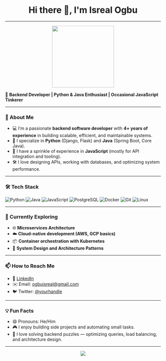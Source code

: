 <h1 align="center">Hi there 👋, I'm Isreal Ogbu</h1>

---

<p align="center">
  <img src="https://media.giphy.com/media/ZVik7pBtu9dNS/giphy.gif" width="200"/>
</p>

🎯 **Backend Developer | Python & Java Enthusiast | Occasional JavaScript Tinkerer**

---

### 🚀 About Me

- 💻 I’m a passionate **backend software developer** with **4+ years of experience** in building scalable, efficient, and maintainable systems.
- 🐍 I specialize in **Python** (Django, Flask) and **Java** (Spring Boot, Core Java).
- 🧠 I have a sprinkle of experience in **JavaScript** (mostly for API integration and tooling).
- 🛠️ I love designing APIs, working with databases, and optimizing system performance.

---

### 🛠️ Tech Stack

![Python](https://img.shields.io/badge/-Python-3776AB?style=flat-square&logo=python&logoColor=white)
![Java](https://img.shields.io/badge/-Java-007396?style=flat-square&logo=java&logoColor=white)
![JavaScript](https://img.shields.io/badge/-JavaScript-F7DF1E?style=flat-square&logo=javascript&logoColor=black)
![PostgreSQL](https://img.shields.io/badge/-PostgreSQL-336791?style=flat-square&logo=postgresql&logoColor=white)
![Docker](https://img.shields.io/badge/-Docker-2496ED?style=flat-square&logo=docker&logoColor=white)
![Git](https://img.shields.io/badge/-Git-F05032?style=flat-square&logo=git&logoColor=white)
![Linux](https://img.shields.io/badge/-Linux-FCC624?style=flat-square&logo=linux&logoColor=black)

---

### 🌱 Currently Exploring

- 🌐 **Microservices Architecture**
- ☁️ **Cloud-native development (AWS, GCP basics)**
- 📦 **Container orchestration with Kubernetes**
- 🧩 **System Design and Architecture Patterns**

---

### 📫 How to Reach Me

- 🔗 [LinkedIn](https://www.linkedin.com/in/isreal-ogbu-software-engineer/)
- ✉️ Email: ogbuisreal@gmail.com
- 🐦 Twitter: [@yourhandle](https://twitter.com/eazy_doo)

---

### 💡 Fun Facts

- 😄 Pronouns: He/Him
- 🎮 I enjoy building side projects and automating small tasks.
- 🧩 I love solving backend puzzles — optimizing queries, load balancing, and architecture design.

---

<p align="center">
  <img src="https://github-readme-stats.vercel.app/api?username=Isreal-ogbu&show_icons=true&theme=radical" />
</p>

